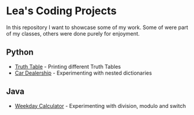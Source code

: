 # Lea's Coding Projects

In this repository I want to showcase some of my work. Some of were part of my
classes, others were done purely for enjoyment.  


## Python

- [Truth Table](./TruthTable.py) - Printing different Truth Tables 
- [Car Dealership](./CarDealership.py) - Experimenting with nested dictionaries

## Java

- [Weekday Calculator](./weekday.java) - Experimenting with division, modulo and switch
